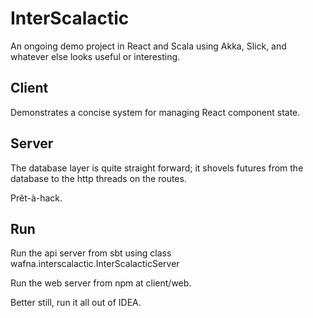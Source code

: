 # InterScalactic

An ongoing demo project in React and Scala using Akka, Slick, and whatever else looks useful or interesting.

## Client

Demonstrates a concise system for managing React component state. 

## Server

The database layer is quite straight forward; it shovels futures from the database to the http threads on the routes. 

Prêt-à-hack.

## Run

Run the api server from sbt using class wafna.interscalactic.InterScalacticServer

Run the web server from npm at client/web.

Better still, run it all out of IDEA.
